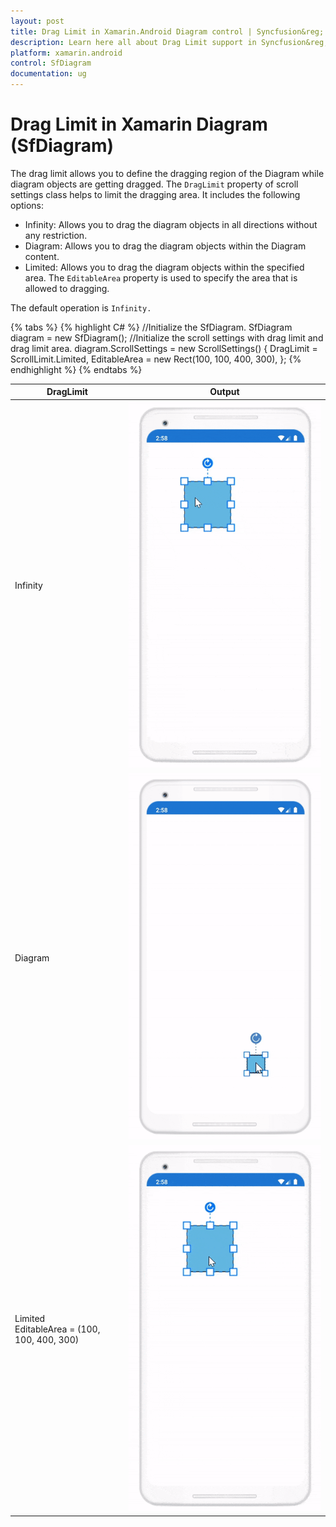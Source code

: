 ```yaml
---
layout: post
title: Drag Limit in Xamarin.Android Diagram control | Syncfusion&reg;
description: Learn here all about Drag Limit support in Syncfusion&reg; Xamarin.Android Diagram (SfDiagram) control, its elements and more.
platform: xamarin.android
control: SfDiagram
documentation: ug
---
```


# Drag Limit in Xamarin Diagram (SfDiagram)

The drag limit allows you to define the dragging region of the Diagram while diagram objects are getting dragged. The `DragLimit` property of scroll settings class helps to limit the dragging area. It includes the following options:

* Infinity: Allows you to drag the diagram objects in all directions without any restriction.
* Diagram: Allows you to drag the diagram objects within the Diagram content.
* Limited: Allows you to drag the diagram objects within the specified area. The `EditableArea` property is used to specify the area that is allowed to dragging.

The default operation is `Infinity.`

{% tabs %}
{% highlight C# %}
//Initialize the SfDiagram.
SfDiagram diagram = new SfDiagram();
//Initialize the scroll settings with drag limit and drag limit area.
diagram.ScrollSettings = new ScrollSettings()
{
    DragLimit = ScrollLimit.Limited,
    EditableArea = new Rect(100, 100, 400, 300),
};
{% endhighlight %}
{% endtabs %}

| DragLimit | Output |
|---|---|
| Infinity |![DragLimit infinity](ScrollSettings_Images/DragLimit_Infinity.gif) |
| Diagram |![DragLimit diagram](ScrollSettings_Images/DragLimit_DiagramContent.gif) |
| Limited <br> EditableArea = (100, 100, 400, 300) | ![DragLimit limited](ScrollSettings_Images/DragLimit_Limited.gif) |
